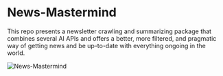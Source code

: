 # News-Mastermind
This repo presents a newsletter crawling and summarizing package that combines several AI APIs and offers a better, more filtered, and pragmatic way of getting news and be up-to-date with everything ongoing in the world. 

![News-Mastermind](https://github.com/jc-cp/news-mastermind/assets/104212632/6444b7d1-4461-4085-8c36-fad65fc61e85)
